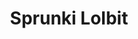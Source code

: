 ---
slug: sprunki-lolbit
title: Sprunki Lolbit
description: "Sprunki Lolbit is an exciting online game. Play for free directly in your browser!"
icon: /images/popular_mods/Sprunki Lolbit.png
url: https://wowtbc.net/sprunkin/sprunki-lolbit/index.html
previewImage: /images/popular_mods/Sprunki Lolbit.png
type: popular mods

# SEO配置
seo:
  title: "Sprunki Lolbit - Play Free Online Game | Fun Browser Games"
  description: "Sprunki Lolbit - Play this fun online game for free in your browser. No download required!"
  ogImage: "/images/popular_mods/Sprunki Lolbit.png"
  keywords: "sprunki-lolbit, online game, browser game, free game, popular mods game, play online"

videoUrls:
  - https://www.youtube.com/embed/example1
  - https://www.youtube.com/embed/example2

whyPlay:
  title: "Why Play Sprunki Lolbit?"
  items:
    - "Immersive Gameplay: Sprunki Lolbit offers an engaging and immersive gaming experience that will keep you entertained for hours"
    - "Challenging Levels: Test your skills with increasingly difficult challenges and obstacles"
    - "Beautiful Graphics: Enjoy stunning visuals and smooth animations that bring the game world to life"
    - "Regular Updates: New content and features are added regularly to keep the game fresh and exciting"
    - "Free to Play: Experience all the fun without spending a penny"
    - "Community Features: Connect with other players, share strategies, and compete for high scores"
    - "Cross-Platform: Play on any device with a web browser, no downloads required"

features:
  title: "Key Features of Sprunki Lolbit"
  image: "/images/popular_mods/Sprunki Lolbit.png"
  items:
    - "Intuitive Controls: Easy to learn controls make Sprunki Lolbit accessible for players of all skill levels"
    - "Multiple Game Modes: Enjoy various gameplay options that provide different challenges and experiences"
    - "Character Customization: Personalize your gaming experience with unique characters and items"
    - "Achievement System: Complete special tasks to earn rewards and recognition"
    - "Leaderboards: Compete with players worldwide and see who can achieve the highest scores"

characteristics:
  title: "Game Characteristics"
  image: "/images/popular_mods/Sprunki Lolbit.png"
  items:
    - "Genre: Popular mods game with elements of strategy and skill"
    - "Difficulty: Suitable for both casual gamers and those seeking a challenge"
    - "Play Time: Quick sessions or extended gameplay, depending on your preference"
    - "Art Style: Vibrant and engaging visuals that enhance the gaming experience"
    - "Sound Design: Immersive audio that complements the gameplay perfectly"

info: "Sprunki Lolbit is an exciting online game that offers players a unique and engaging gaming experience. With its intuitive controls, stunning visuals, and challenging gameplay, Sprunki Lolbit provides hours of entertainment for players of all ages and skill levels. Whether you're looking for a quick gaming session during a break or an extended play session, Sprunki Lolbit delivers an immersive experience that will keep you coming back for more. The game features multiple levels of increasing difficulty, ensuring that players are constantly challenged as they progress. With regular updates adding new content and features, Sprunki Lolbit remains fresh and exciting, providing endless entertainment options for its growing community of players."

howToPlayIntro: "Welcome to Sprunki Lolbit! This guide will walk you through the basics and help you master the game. Whether you're a beginner or looking to improve your skills, these tips and instructions will enhance your gaming experience."

howToPlaySteps:
  - title: "Getting Started"
    description: "Begin your Sprunki Lolbit adventure by familiarizing yourself with the controls. Use your keyboard or mouse to navigate through the game interface. The tutorial will guide you through the basic mechanics and help you understand the objectives."
  - title: "Understanding the Objectives"
    description: "In Sprunki Lolbit, your main goal is to progress through levels by completing specific objectives. Each level presents unique challenges that require different strategies and approaches."
  - title: "Mastering the Controls"
    description: "Practice using the controls to improve your precision and reaction time. Sprunki Lolbit requires quick reflexes and strategic thinking to overcome obstacles and defeat opponents."
  - title: "Utilizing Power-ups"
    description: "Collect power-ups throughout the game to enhance your abilities and overcome difficult challenges. Each power-up offers unique advantages that can be crucial for success."
  - title: "Developing Strategies"
    description: "As you progress in Sprunki Lolbit, develop effective strategies for different scenarios. Analyze patterns, anticipate challenges, and adapt your approach to maximize your performance."

faq:
  title: "Frequently Asked Questions about Sprunki Lolbit"
  items:
    - question: "Is Sprunki Lolbit free to play?"
      answer: "Yes, Sprunki Lolbit is completely free to play directly in your web browser. No downloads or purchases are required to enjoy the full game experience."
    - question: "Can I play Sprunki Lolbit on mobile devices?"
      answer: "Yes, Sprunki Lolbit is optimized for both desktop and mobile play. You can enjoy the game on any device with a web browser and internet connection."
    - question: "Are there any in-game purchases?"
      answer: "While Sprunki Lolbit is free to play, there may be optional in-game purchases available for cosmetic items or additional features that don't affect core gameplay."
    - question: "How often is Sprunki Lolbit updated?"
      answer: "The developers regularly update Sprunki Lolbit with new content, features, and improvements based on player feedback and game performance."
    - question: "Can I play Sprunki Lolbit offline?"
      answer: "Currently, Sprunki Lolbit requires an internet connection to play as it's a browser-based online game."
    - question: "Is Sprunki Lolbit suitable for children?"
      answer: "Yes, Sprunki Lolbit is designed to be family-friendly and suitable for players of all ages."
    - question: "How do I report bugs or issues?"
      answer: "If you encounter any problems while playing Sprunki Lolbit, you can report them through the game's support page or contact the developers directly through their website."
    - question: "Still Have Questions?"
      answer: "If you have additional questions about Sprunki Lolbit that aren't covered in this FAQ, please visit our support center or contact our customer service team for assistance."
---